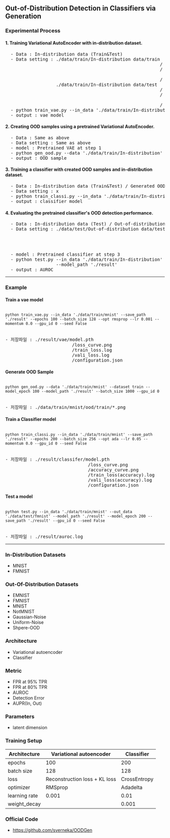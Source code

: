 ## Out-of-Distribution Detection in Classifiers via Generation

### Experimental Process
#### 1. Training Variational AutoEncoder with in-distribution dataset.
<pre>
  - Data : In-distribution data (Train&Test)
  - Data setting : ./data/train/In-distribution data/train
                                                          / class 0 / *.png
                                                          / class 1 / *.png
                                                                 ...
                                                          / class n / *.png
                   ./data/train/In-distribution data/test
                                                          / class 0 / *.png
                                                          / class 1 / *.png
                                                                 ...
                                                          / class n / *.png
  - python train_vae.py --in_data './data/train/In-distribution'
  - output : vae model
</pre>
 
#### 2. Creating OOD samples using a pretrained Variational AutoEncoder.
<pre>
  - Data : Same as above
  - Data setting : Same as above
  - model : Pretrained VAE at step 1
  - python gen_ood.py --data './data/train/In-distribution' --dataset train --model_path './result'
  - output : OOD sample
</pre>

#### 3. Training a classifier with created OOD samples and in-distribution dataset.
<pre>
  - Data : In-distribution data (Train&Test) / Generated OOD samples (Train&Test)
  - Data setting : x
  - python train_classi.py --in_data './data/train/In-distribution'
  - output : classifier model
</pre>

#### 4. Evaluating the pretrained classifier's OOD detection performance.
<pre>
  - Data : In-distribution data (Test) / Out-of-distribution data (Test)
  - Data setting : ./data/test/Out-of-distribution data/test
                                                            / class 0 / *.png
                                                            / class 1 / *.png
                                                                   ...
                                                            / class n / *.png
  - model : Pretrained classifier at step 3
  - python test.py --in_data './data/train/In-distribution' --out_data './data/test/Out-of-distribution data' 
                   --model_path './result'
  - output : AUROC
</pre>
-----------------------------------------------------------------------------------------------------------
### Example
#### Train a vae model
<pre>
<code>
python train_vae.py --in_data './data/train/mnist' --save_path './result' --epochs 100 --batch_size 128 --opt rmsprop --lr 0.001 --momentum 0.0 --gpu_id 0 --seed False
</code>

- 저장파일 : ./result/vae/model.pth
                         /loss_curve.png
                         /train_loss.log
                         /vali_loss.log
                         /configuration.json
</pre>


#### Generate OOD Sample
<pre>
<code>
python gen_ood.py --data './data/train/mnist' --dataset train --model_epoch 100 --model_path './result' --batch_size 1000 --gpu_id 0
</code>

- 저장파일 : ./data/train/mnist/ood/train/*.png
</pre>


#### Train a Classifier model
<pre>
<code>
python train_classi.py --in_data './data/train/mnist' --save_path './result' --epochs 200 --batch_size 256 --opt ada --lr 0.05 --momentum 0.0 --gpu_id 0 --seed False
</code>

- 저장파일 : ./result/classifer/model.pth
                               /loss_curve.png
                               /accuracy_curve.png
                               /train_loss(accuracy).log
                               /vali_loss(accuracy).log
                               /configuration.json
</pre>

#### Test a model
<pre>
<code>
python test.py --in_data './data/train/mnist' --out_data './data/test/fmnist' --model_path './result' --model_epoch 200 --save_path './result' --gpu_id 0 --seed False
</code>

- 저장파일 : ./result/auroc.log
</pre>


-----------------------------------------------------------------------------------------------------

### In-Distribution Datasets
- MNIST
- FMNIST

### Out-Of-Distribution Datasets
- EMNIST
- FMNIST
- MNIST
- NotMNIST
- Gaussian-Noise
- Uniform-Noise
- Shpere-OOD

### Architecture
- Variational autoencoder
- Classifier

### Metric
- FPR at 95% TPR
- FPR at 80% TPR
- AUROC
- Detection Error
- AUPR(In, Out)

### Parameters
- latent dimension

### Training Setup
|Architecture|Variational autoencoder|Classifier|
|------|---|---|
|epochs|100|200|
|batch size|128|128|
|loss|Reconstruction loss + KL loss|CrossEntropy|
|optimizer|RMSprop|Adadelta|
|learning rate|0.001|0.01|
|weight_decay||0.001|

### Official Code
- <https://github.com/sverneka/OODGen>
